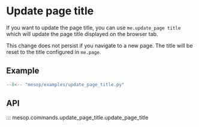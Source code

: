 # Update page title

If you want to update the page title, you can use `me.update_page title` which will
update the page title displayed on the browser tab.

This change does not persist if you navigate to a new page. The title will be
reset to the title configured in `me.page`.

## Example

```python
--8<-- "mesop/examples/update_page_title.py"
```

## API

::: mesop.commands.update_page_title.update_page_title
